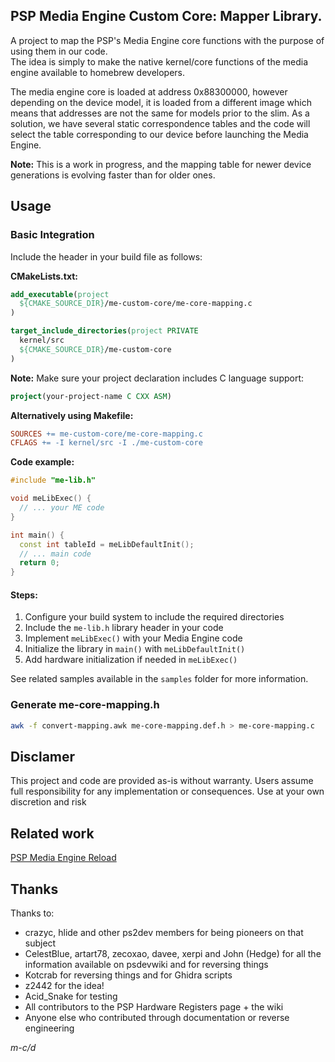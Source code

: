 ## PSP Media Engine Custom Core: Mapper Library.
A project to map the PSP's Media Engine core functions with the purpose of using them in our code.  
The idea is simply to make the native kernel/core functions of the media engine available to homebrew developers.  

The media engine core is loaded at address 0x88300000, however depending on the device model, it is loaded from a different image which means that addresses are not the same for models prior to the slim.
As a solution, we have several static correspondence tables and the code will select the table corresponding to our device before launching the Media Engine.

**Note:** This is a work in progress, and the mapping table for newer device generations is evolving faster than for older ones.

## Usage

### Basic Integration

Include the header in your build file as follows:

**CMakeLists.txt:**
```cmake
add_executable(project
  ${CMAKE_SOURCE_DIR}/me-custom-core/me-core-mapping.c
)
```

```cmake
target_include_directories(project PRIVATE 
  kernel/src
  ${CMAKE_SOURCE_DIR}/me-custom-core
)
```

**Note:** Make sure your project declaration includes C language support:
```cmake
project(your-project-name C CXX ASM)
```

**Alternatively using Makefile:**
```makefile
SOURCES += me-custom-core/me-core-mapping.c
CFLAGS += -I kernel/src -I ./me-custom-core
```

**Code example:**
```cpp
#include "me-lib.h"

void meLibExec() {
  // ... your ME code
}

int main() {
  const int tableId = meLibDefaultInit();
  // ... main code
  return 0;
}
```

#### Steps:
1. Configure your build system to include the required directories
2. Include the `me-lib.h` library header in your code
3. Implement `meLibExec()` with your Media Engine code
4. Initialize the library in `main()` with `meLibDefaultInit()`
5. Add hardware initialization if needed in `meLibExec()`
  
See related samples available in the `samples` folder for more information.

### Generate me-core-mapping.h

```bash
awk -f convert-mapping.awk me-core-mapping.def.h > me-core-mapping.c
```

## Disclamer
This project and code are provided as-is without warranty. Users assume full responsibility for any implementation or consequences. Use at your own discretion and risk

## Related work
[PSP Media Engine Reload](https://github.com/mcidclan/psp-media-engine-reload)

## Thanks
Thanks to:
- crazyc, hlide and other ps2dev members for being pioneers on that subject
- CelestBlue, artart78, zecoxao, davee, xerpi and John (Hedge) for all the information available on psdevwiki and for reversing things
- Kotcrab for reversing things and for Ghidra scripts
- z2442 for the idea!
- Acid_Snake for testing
- All contributors to the PSP Hardware Registers page + the wiki
- Anyone else who contributed through documentation or reverse engineering

*m-c/d*
